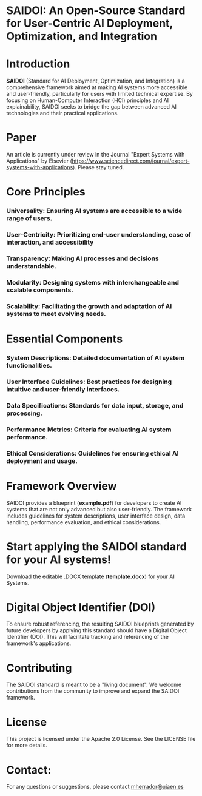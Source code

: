 # SAIDOI: An Open-Source Standard for User-Centric AI Deployment, Optimization, and Integration

# Introduction
**SAIDOI** (Standard for AI Deployment, Optimization, and Integration) is a comprehensive framework aimed at making AI systems more accessible and user-friendly, particularly for users with limited technical expertise. By focusing on Human-Computer Interaction (HCI) principles and AI explainability, SAIDOI seeks to bridge the gap between advanced AI technologies and their practical applications.

# Paper
An article is currently under review in the Journal "Expert Systems with Applications" by Elsevier (https://www.sciencedirect.com/journal/expert-systems-with-applications). Please stay tuned.

# Core Principles
### Universality: Ensuring AI systems are accessible to a wide range of users.
### User-Centricity: Prioritizing end-user understanding, ease of interaction, and accessibility
### Transparency: Making AI processes and decisions understandable.
### Modularity: Designing systems with interchangeable and scalable components.
### Scalability: Facilitating the growth and adaptation of AI systems to meet evolving needs.

# Essential Components
### System Descriptions: Detailed documentation of AI system functionalities.
### User Interface Guidelines: Best practices for designing intuitive and user-friendly interfaces.
### Data Specifications: Standards for data input, storage, and processing.
### Performance Metrics: Criteria for evaluating AI system performance.
### Ethical Considerations: Guidelines for ensuring ethical AI deployment and usage.

# Framework Overview
SAIDOI provides a blueprint (**example.pdf**) for developers to create AI systems that are not only advanced but also user-friendly. The framework includes guidelines for system descriptions, user interface design, data handling, performance evaluation, and ethical considerations. 

# Start applying the SAIDOI standard for your AI systems!
Download the editable .DOCX template (**template.docx**) for your AI Systems.

# Digital Object Identifier (DOI)
To ensure robust referencing, the resulting SAIDOI blueprints generated by future developers by applying this standard should have a Digital Object Identifier (DOI). This will facilitate tracking and referencing of the framework's applications.

# Contributing
The SAIDOI standard is meant to be a "living document". We welcome contributions from the community to improve and expand the SAIDOI framework. 

# License
This project is licensed under the Apache 2.0 License. See the LICENSE file for more details.

# Contact:
For any questions or suggestions, please contact mherrador@ujaen.es
